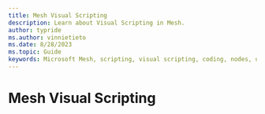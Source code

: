 ```yaml
---
title: Mesh Visual Scripting
description: Learn about Visual Scripting in Mesh.
author: typride
ms.author: vinnietieto
ms.date: 8/28/2023
ms.topic: Guide
keywords: Microsoft Mesh, scripting, visual scripting, coding, nodes, units, graphs
---
```


# Mesh Visual Scripting


